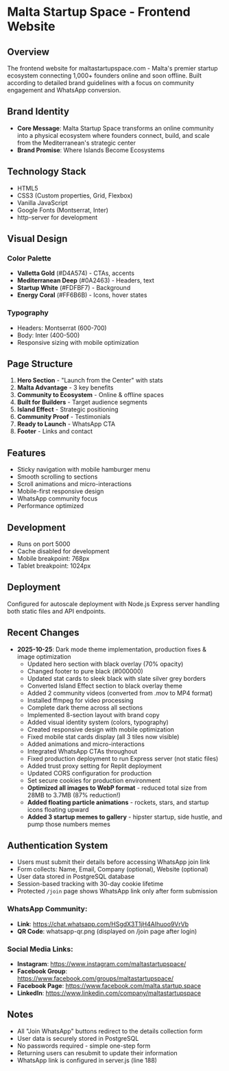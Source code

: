 # Malta Startup Space - Frontend Website

## Overview
The frontend website for maltastartupspace.com - Malta's premier startup ecosystem connecting 1,000+ founders online and soon offline. Built according to detailed brand guidelines with a focus on community engagement and WhatsApp conversion.

## Brand Identity
- **Core Message**: Malta Startup Space transforms an online community into a physical ecosystem where founders connect, build, and scale from the Mediterranean's strategic center
- **Brand Promise**: Where Islands Become Ecosystems

## Technology Stack
- HTML5
- CSS3 (Custom properties, Grid, Flexbox)
- Vanilla JavaScript
- Google Fonts (Montserrat, Inter)
- http-server for development

## Visual Design
### Color Palette
- **Valletta Gold** (#D4A574) - CTAs, accents
- **Mediterranean Deep** (#0A2463) - Headers, text
- **Startup White** (#FDFBF7) - Background
- **Energy Coral** (#FF6B6B) - Icons, hover states

### Typography
- Headers: Montserrat (600-700)
- Body: Inter (400-500)
- Responsive sizing with mobile optimization

## Page Structure
1. **Hero Section** - "Launch from the Center" with stats
2. **Malta Advantage** - 3 key benefits
3. **Community to Ecosystem** - Online & offline spaces
4. **Built for Builders** - Target audience segments
5. **Island Effect** - Strategic positioning
6. **Community Proof** - Testimonials
7. **Ready to Launch** - WhatsApp CTA
8. **Footer** - Links and contact

## Features
- Sticky navigation with mobile hamburger menu
- Smooth scrolling to sections
- Scroll animations and micro-interactions
- Mobile-first responsive design
- WhatsApp community focus
- Performance optimized

## Development
- Runs on port 5000
- Cache disabled for development
- Mobile breakpoint: 768px
- Tablet breakpoint: 1024px

## Deployment
Configured for autoscale deployment with Node.js Express server handling both static files and API endpoints.

## Recent Changes
- **2025-10-25**: Dark mode theme implementation, production fixes & image optimization
  - Updated hero section with black overlay (70% opacity)
  - Changed footer to pure black (#000000)
  - Updated stat cards to sleek black with slate silver grey borders
  - Converted Island Effect section to black overlay theme
  - Added 2 community videos (converted from .mov to MP4 format)
  - Installed ffmpeg for video processing
  - Complete dark theme across all sections
  - Implemented 8-section layout with brand copy
  - Added visual identity system (colors, typography)
  - Created responsive design with mobile optimization
  - Fixed mobile stat cards display (all 3 tiles now visible)
  - Added animations and micro-interactions
  - Integrated WhatsApp CTAs throughout
  - Fixed production deployment to run Express server (not static files)
  - Added trust proxy setting for Replit deployment
  - Updated CORS configuration for production
  - Set secure cookies for production environment
  - **Optimized all images to WebP format** - reduced total size from 28MB to 3.7MB (87% reduction!)
  - **Added floating particle animations** - rockets, stars, and startup icons floating upward
  - **Added 3 startup memes to gallery** - hipster startup, side hustle, and pump those numbers memes

## Authentication System
- Users must submit their details before accessing WhatsApp join link
- Form collects: Name, Email, Company (optional), Website (optional)
- User data stored in PostgreSQL database
- Session-based tracking with 30-day cookie lifetime
- Protected `/join` page shows WhatsApp link only after form submission

### WhatsApp Community:
- **Link**: https://chat.whatsapp.com/HSgdX3T1jH4AIhuoo9VrVb
- **QR Code**: whatsapp-qr.png (displayed on /join page after login)

### Social Media Links:
- **Instagram**: https://www.instagram.com/maltastartupspace/
- **Facebook Group**: https://www.facebook.com/groups/maltastartupspace/
- **Facebook Page**: https://www.facebook.com/malta.startup.space
- **LinkedIn**: https://www.linkedin.com/company/maltastartupspace

## Notes
- All "Join WhatsApp" buttons redirect to the details collection form
- User data is securely stored in PostgreSQL
- No passwords required - simple one-step form
- Returning users can resubmit to update their information
- WhatsApp link is configured in server.js (line 188)